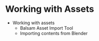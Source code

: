 # Working with Assets

- Working with assets
    - Balsam Asset Import Tool
    - Importing contents from Blender
